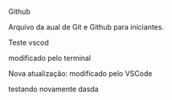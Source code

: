 Github

Arquivo da aual de Git e Github para iniciantes.
 

Teste vscod 

modificado pelo terminal

Nova atualização: modificado pelo VSCode


testando novamente
dasda